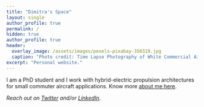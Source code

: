 ```yaml
---
title: "Dimitra's Space"
layout: single
author_profile: true
permalink: /
hidden: true
author_profile: true
header:
  overlay_image: /assets/images/pexels-pixabay-358319.jpg
  caption: "Photo credit: Time Lapse Photography of White Commercial Airplane"
excerpt: "Personal website." 
---
```

I am a PhD student and I work with hybrid-electric propulsion architectures for small commuter aircraft applications. Know more [about me here](/about/).

<!-- [^ref1]: The development version is available for download on Python Packaging Index (PyPI) and on my GitHub repository - [project-NAnPack](https://github.com/vxsharma-14/project-NAnPack). -->

*Reach out on [Twitter](https://twitter.com/dediamant95) and/or [LinkedIn](https://www.linkedin.com/in/dimitra-eirini-diamantidou/)*.  